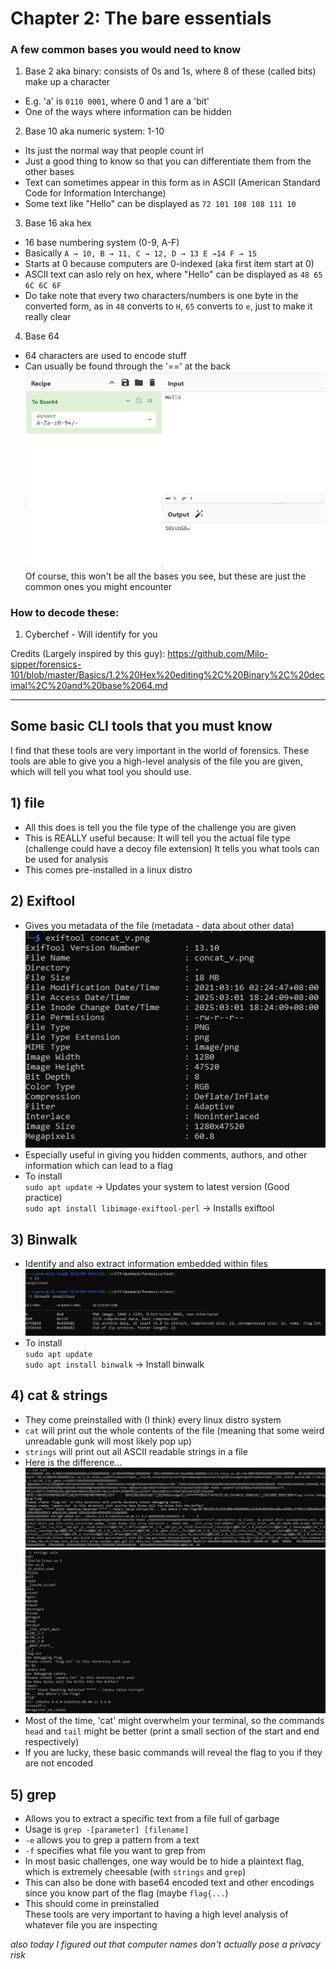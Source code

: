 # Chapter 2: The bare essentials #
### A few common bases you would need to know ###
1) Base 2 aka binary: consists of 0s and 1s, where 8 of these (called bits) make up a character
- E.g. 'a' is `0110 0001`, where 0 and 1 are a 'bit'
- One of the ways where information can be hidden

2) Base 10 aka numeric system: 1-10
- Its just the normal way that people count irl
- Just a good thing to know so that you can differentiate them from the other bases
- Text can sometimes appear in this form as in ASCII (American Standard Code for Information Interchange)
- Some text like "Hello" can be displayed as `72 101 108 108 111 10`

3) Base 16 aka hex
- 16 base numbering system (0-9, A-F)
- Basically `A → 10, B → 11, C → 12, D → 13 E →14 F → 15`
- Starts at 0 because computers are 0-indexed (aka first item start at 0)
- ASCII text can aslo rely on hex, where "Hello" can be displayed as `48 65 6C 6C 6F`
- Do take note that every two characters/numbers is one byte in the converted form, as in `48` converts to `H`, `65` converts to `e`, just to make it really clear

4) Base 64
- 64 characters are used to encode stuff
- Can usually be found through the '==' at the back  
![alt text](../images/image18.png)  
Of course, this won't be all the bases you see, but these are just the common ones you might encounter  

### How to decode these:
1) Cyberchef - Will identify for you

Credits (Largely inspired by this guy): <https://github.com/Milo-sipper/forensics-101/blob/master/Basics/1.2%20Hex%20editing%2C%20Binary%2C%20decimal%2C%20and%20base%2064.md>

--- 

## Some basic CLI tools that you must know
I find that these tools are very important in the world of forensics. These tools are able to give you a high-level analysis of the file you are given, which will tell you what tool you should use.
## 1)  file ##
- All this does is tell you the file type of the challenge you are given
- This is REALLY useful because: 
    It will tell you the actual file type (challenge could have a decoy file extension)
    It tells you what tools can be used for analysis
- This comes pre-installed in a linux distro
## 2)  Exiftool ## 
- Gives you metadata of the file (metadata - data about other data)   
    ![alt text](../images/image.png)   
- Especially useful in giving you hidden comments, authors, and other information which can lead to a flag
- To install  
`sudo apt update` -> Updates your system to latest version (Good practice)   
`sudo apt install libimage-exiftool-perl` -> Installs exiftool
## 3)  Binwalk ##
- Identify and also extract information embedded within files
![alt text](../images/image-1.png)
- To install  
`sudo apt update`  
`sudo apt install binwalk` -> Install binwalk    
## 4) cat & strings ##
- They come preinstalled with (I think) every linux distro system
- `cat` will print out the whole contents of the file (meaning that some weird unreadable gunk will most likely pop up) 
- `strings` will print out all ASCII readable strings in a file 
- Here is the difference...  
![alt text](../images/image-5.png)   
![alt text](../images/image-6.png)   
- Most of the time, 'cat' might overwhelm your terminal, so the commands `head` and `tail` might be better (print a small section of the start and end respectively)
- If you are lucky, these basic commands will reveal the flag to you if they are not encoded

## 5) grep 
- Allows you to extract a specific text from a file full of garbage
- Usage is `grep -[parameter] [filename]`
- `-e` allows you to grep a pattern from a text
- `-f` specifies what file you want to grep from
- In most basic challenges, one way would be to hide a plaintext flag, which is extremely cheesable (with `strings` and `grep`)
- This can also be done with base64 encoded text and other encodings since you know part of the flag (maybe `flag{...`)
- This should come in preinstalled  
These tools are very important to having a high level analysis of whatever file you are inspecting   
   

*also today I figured out that computer names don't actually pose a privacy risk*
